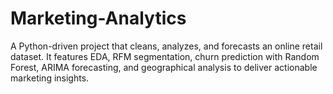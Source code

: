 # Marketing-Analytics
A Python-driven project that cleans, analyzes, and forecasts an online retail dataset. It features EDA, RFM segmentation, churn prediction with Random Forest, ARIMA forecasting, and geographical analysis to deliver actionable marketing insights.
